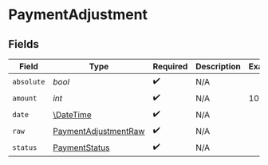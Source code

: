 # PaymentAdjustment


## Fields

| Field                                                               | Type                                                                | Required                                                            | Description                                                         | Example                                                             |
| ------------------------------------------------------------------- | ------------------------------------------------------------------- | ------------------------------------------------------------------- | ------------------------------------------------------------------- | ------------------------------------------------------------------- |
| `absolute`                                                          | *bool*                                                              | :heavy_check_mark:                                                  | N/A                                                                 |                                                                     |
| `amount`                                                            | *int*                                                               | :heavy_check_mark:                                                  | N/A                                                                 | 100                                                                 |
| `date`                                                              | [\DateTime](https://www.php.net/manual/en/class.datetime.php)       | :heavy_check_mark:                                                  | N/A                                                                 |                                                                     |
| `raw`                                                               | [PaymentAdjustmentRaw](../../models/shared/PaymentAdjustmentRaw.md) | :heavy_check_mark:                                                  | N/A                                                                 |                                                                     |
| `status`                                                            | [PaymentStatus](../../models/shared/PaymentStatus.md)               | :heavy_check_mark:                                                  | N/A                                                                 |                                                                     |